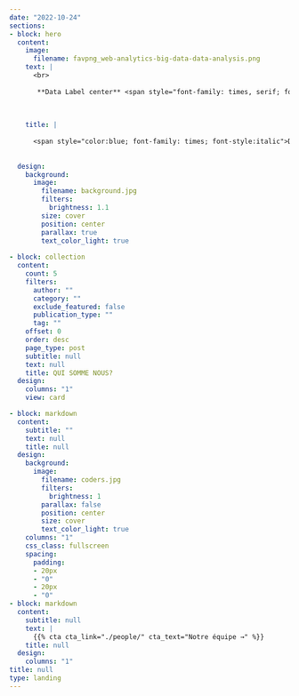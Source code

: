 ```yaml
---
date: "2022-10-24"
sections:
- block: hero
  content:
    image:
      filename: favpng_web-analytics-big-data-data-analysis.png
    text: |
      <br>
      
       **Data Label center** <span style="font-family: times, serif; font-size:20pt; font-style:normal;text-align: justify"> est une startup composée d’un groupe de talents pour la conception d'étude(enquête), Analyse des données (données d'enquête, série temporelle, panel data), la gestion des bases de données, formation en logiciels statistiques et de gestion des bases de données (Stata, SPSS, R, Python, ODK, Excel), etc</span>
      
  
      
    title: |
      
      <span style="color:blue; font-family: times; font-style:italic">Data  Label center</span>
      
    
  design:
    background:
      image:
        filename: background.jpg
        filters:
          brightness: 1.1
        size: cover
        position: center
        parallax: true
        text_color_light: true
    
- block: collection
  content:
    count: 5
    filters:
      author: ""
      category: ""
      exclude_featured: false
      publication_type: ""
      tag: ""
    offset: 0
    order: desc
    page_type: post
    subtitle: null
    text: null
    title: QUI SOMME NOUS?
  design:
    columns: "1"
    view: card

- block: markdown
  content:
    subtitle: ""
    text: null
    title: null
  design:
    background:
      image:
        filename: coders.jpg
        filters:
          brightness: 1
        parallax: false
        position: center
        size: cover
        text_color_light: true
    columns: "1"
    css_class: fullscreen
    spacing:
      padding:
      - 20px
      - "0"
      - 20px
      - "0"
- block: markdown
  content:
    subtitle: null
    text: |
      {{% cta cta_link="./people/" cta_text="Notre équipe →" %}}
    title: null
  design:
    columns: "1"
title: null
type: landing
---
```

